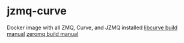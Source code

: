 # jzmq-curve

Docker image with all ZMQ, Curve, and JZMQ installed
 [libcurve build manual](https://github.com/zeromq/libcurve)
 [zeromq build manual](https://github.com/zeromq/jzmq)
 